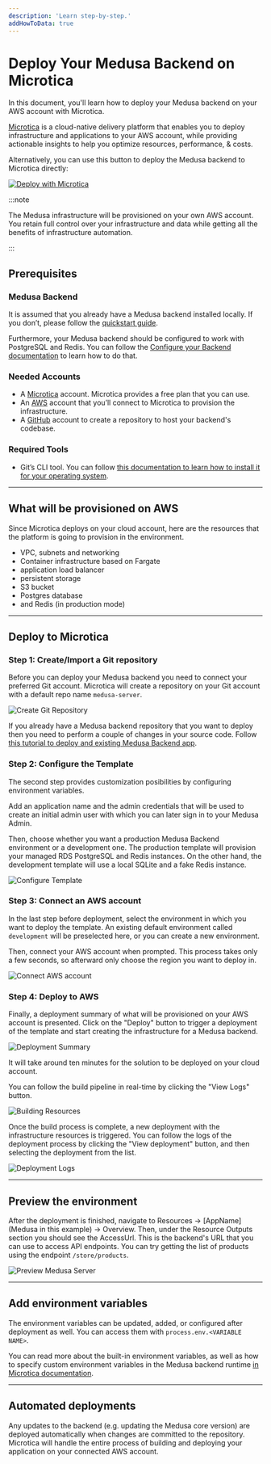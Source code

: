 ```yaml
---
description: 'Learn step-by-step.'
addHowToData: true
---
```


# Deploy Your Medusa Backend on Microtica

In this document, you'll learn how to deploy your Medusa backend on your AWS account with Microtica. 

[Microtica](https://microtica.com) is a cloud-native delivery platform that enables you to deploy infrastructure and applications to your AWS account, while providing actionable insights to help you optimize resources, performance, & costs. 

Alternatively, you can use this button to deploy the Medusa backend to Microtica directly:

<a href="https://app.microtica.com/templates/new?template=https%3A%2F%2Fraw.githubusercontent.com%2Fmicrotica%2Ftemplates%2Fmaster%2Fmedusa-server%2F.microtica%2Ftemplate.yaml&utm_source=medusa&utm_medium=docs&utm_campaign=medusa" className="img-url">
  <img src="https://microtica.s3.eu-central-1.amazonaws.com/assets/templates/logos/deploy-with-microtica.svg" alt="Deploy with Microtica" className="no-zoom-img" />
</a>

:::note

The Medusa infrastructure will be provisioned on your own AWS account.
You retain full control over your infrastructure and data while getting all the benefits of infrastructure automation.

:::

## Prerequisites

### Medusa Backend

It is assumed that you already have a Medusa backend installed locally. If you don’t, please follow the [quickstart guide](../../development/backend/install.mdx).

Furthermore, your Medusa backend should be configured to work with PostgreSQL and Redis. You can follow the [Configure your Backend documentation](../../development/backend/configurations.md) to learn how to do that.

### Needed Accounts

- A [Microtica](https://app.microtica.com/) account. Microtica provides a free plan that you can use.
- An [AWS](https://aws.amazon.com/) account that you’ll connect to Microtica to provision the infrastructure.
- A [GitHub](https://github.com/) account to create a repository to host your backend's codebase.

### Required Tools

- Git’s CLI tool. You can follow [this documentation to learn how to install it for your operating system](../../development/backend/prepare-environment.mdx#git).

---

## What will be provisioned on AWS

Since Microtica deploys on your cloud account, here are the resources that the platform is going to provision in the environment.

- VPC, subnets and networking
- Container infrastructure based on Fargate 
- application load balancer
- persistent storage
- S3 bucket
- Postgres database 
- and Redis (in production mode)

---


## Deploy to Microtica

### Step 1: Create/Import a Git repository

Before you can deploy your Medusa backend you need to connect your preferred Git account. Microtica will create a repository on your Git account with a default repo name `medusa-server`. 

![Create Git Repository](https://global-uploads.webflow.com/62b04b3a715c202b5fa1408b/639727f93aa39723e1e5667f_RVoeExwARHAsVe3lq7oBZqYJ9nMP9x3EjX81evL3UgLZ_jXYeHk9mEBFJ760tQZvESp__mGaRKY6Nsd_NqELSzpNv3mWoqmfmJhosNlCLU94s3vhYKIhdo-T8sPvmtXZ2s6qPkkYdlHJ_2IWgDOvUn0uZzEnEl6beU65M5cmui2DZ8mkVi2wCquRBNIX.png)

If you already have a Medusa backend repository that you want to deploy then you need to perform a couple of changes in your source code. Follow [this tutorial to deploy and existing Medusa Backend app](https://docs.microtica.com/medusa-server?utm_source=medusa&utm_medium=docs&utm_campaign=medusa#xUBRz).

### Step 2: Configure the Template

The second step provides customization posibilities by configuring environment variables.

Add an application name and the admin credentials that will be used to create an initial admin user with which you can later sign in to your Medusa Admin. 

Then, choose whether you want a production Medusa Backend environment or a development one. The production template will provision your managed RDS PostgreSQL and Redis instances. On the other hand, the development template will use a local SQLite and a fake Redis instance.

![Configure Template](https://global-uploads.webflow.com/62b04b3a715c202b5fa1408b/639727f9d62c7658915a3788_ERA-ETfPfTiCQ8wDPQZX6IxCZiDhX9GIj-jNTxIUfh6AKdC0BjdVKmuJbaaUlzQeITZWW00Ro1vFZj2R_arYBqD1AbWwlygPwzMOlwYGXby9ZtZ4pfI1A7jZ-oI4fmWHA3VmXtB1QR8NERVxEsT9R1zPQujSTIaWtQUs4gMAM6rVvA6iOfQZR7Qx1NcY.png)

### Step 3: Connect an AWS account 

In the last step before deployment, select the environment in which you want to deploy the template. An existing default environment called `development` will be preselected here, or you can create a new environment.  

Then, connect your AWS account when prompted. This process takes only a few seconds, so afterward only choose the region you want to deploy in. 

![Connect AWS account](https://global-uploads.webflow.com/62b04b3a715c202b5fa1408b/639727f98144a7eb845dabee_GYZFu6wD5huAf6H5sCs4qpz09wQOaI2IMThsEd0CwR4PePc1ryF4mAlb4YkTZdIkX3Mnh_OzEr9bdm2r1_5GkYHHlFgHksP_hDj7DmlnitZmWaotj5th3R4wHK6gJzhIDmjfXeCk30YdK1kaeGH41JRCyteVH9y3YqzIyGz8xQlcDYKCoWVxDey47mPw.png)

### Step 4: Deploy to AWS

Finally, a deployment summary of what will be provisioned on your AWS account is presented. Click on the "Deploy" button to trigger a deployment of the template and start creating the infrastructure for a Medusa backend.

![Deployment Summary](https://global-uploads.webflow.com/62b04b3a715c202b5fa1408b/639727f932d1b32052287126_h96ejVytOhLLEUCeIWbQu-OG4oxJQqj5z9ZJXjH5EboT5gnw6s61hl2mvHcUaGQUyJMQtNdyb4hdFWDvYlFBa8wznkBus7nkXR_0JAIRvN5QDdZP6WCDNSzYeBSJcoV-ifDdUHzJODF_Oxv6mgIsHtpj92PA6VgQsaYM0n_xyzV-lhalH6kdR-tku2hb.png)

It will take around ten minutes for the solution to be deployed on your cloud account.

You can follow the build pipeline in real-time by clicking the "View Logs" button. 

![Building Resources](https://global-uploads.webflow.com/62b04b3a715c202b5fa1408b/639727f9a465c27cf7090e5f_gxwdXAAmUxHsSyJlgScHuu4m7GiFTNnwW-OZoAhDC8v-Ez3KmsK-OCKfF2Qe2JUtxMyih7jCA7n-hAZnx0fdFjv-TWyDuoAUvftSRE9hqmPB1gVhG6lH0IhXqbliou1VnAVDvlCtHobzlUrrDhnCmzob9PfdNGrzlhwsL60QsAXJm1gIPE27J6P_Y2Y3.png)

Once the build process is complete, a new deployment with the infrastructure resources is triggered. You can follow the logs of the deployment process by clicking the "View deployment" button, and then selecting the deployment from the list. 

![Deployment Logs](https://global-uploads.webflow.com/62b04b3a715c202b5fa1408b/639727f93aa3974438e56689_vF-4U1L5B_sQQJdrjaE_bdlN2hdTsOcn5eWVRfgzF1UqNAuWAqN2zh9ttWp6SW2jjCqPUNLpRsL4j01FR5emAMcJqCbfwbaBv3Np49JH6hpggYm3rmY-xYCOg8H0dooKnC4x_sTD-JreveLzUxBMxQI3M0gCm-8B2YJ5eJj7dU8mf8qlSTYmnpnExIvB.png)

---

## Preview the environment

After the deployment is finished, navigate to Resources → [AppName] (Medusa in this example) → Overview. Then, under the Resource Outputs section you should see the AccessUrl. This is the backend's URL that you can use to access API endpoints. You can try getting the list of products using the endpoint `/store/products`.

![Preview Medusa Server](https://global-uploads.webflow.com/62b04b3a715c202b5fa1408b/639727f9d423043b2f685a93_MsVHdJXNiV3oswGWvMAwZRG-ybWwm6QdwPynjQFNr6aFrKMCuG0oQZjxLkzct_dqkM6mLOdqi9SQJwiv_ZQJCPUNr15zTDBah3GFtT8r6EVlgAOS9ylJ0ObAVAfYMSuiXre25qz_4GywqeQT-8Ieh5CwYBTd_Y26jvZgUo75KbU8ftzFLjRoRxmU3GNu.png)

---

## Add environment variables

The environment variables can be updated, added, or configured after deployment as well. You can access them with `process.env.<VARIABLE NAME>`.

You can read more about the built-in environment variables, as well as how to specify custom environment variables in the Medusa backend runtime [in Microtica documentation](https://docs.microtica.com/medusa-server?utm_source=medusa&utm_medium=docs&utm_campaign=medusa#z8li6). 

---

## Automated deployments

Any updates to the backend (e.g. updating the Medusa core version) are deployed automatically when changes are committed to the repository. Microtica will handle the entire process of building and deploying your application on your connected AWS account.


